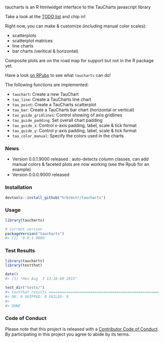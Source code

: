 <!-- README.md is generated from README.Rmd. Please edit that file -->
taucharts is an R htmlwidget interface to the TauCharts javascript library

Take a look at the [TODO list](https://github.com/hrbrmstr/taucharts/issues/1) and chip in!

Right now, you can make & customize (including manual color scales):

-   scatterplots
-   scatterplot matrices
-   line charts
-   bar charts (veritical & horizontal)

Composite plots are on the road map for support but not in the R package yet.

Have a look [on RPubs](http://rpubs.com/hrbrmstr/taucharts) to see what `taucharts` can do!

The following functions are implemented:

-   `tauchart`: Create a new TauChart
-   `tau_line`: Create a TauCharts line chart
-   `tau_point`: Create a TauCharts scatterplot
-   `tau_bar`: Create a TauCharts bar chart (horizontal or vertical)
-   `tau_guide_gridlines`: Control showing of axis gridlines
-   `tau_guide_padding`: Set overall chart padding
-   `tau_guide_x`: Control x-axis padding, label, scale & tick format
-   `tau_guide_y`: Control y-axis padding, label, scale & tick format
-   `tau_color_manual`: Specify the colors used in the charts

### News

-   Version 0.0.1.9000 released : auto-detects column classes, can add manual colors & faceted plots are now working (see the Rpub for an example)
-   Version 0.0.0.9000 released

### Installation

``` r
devtools::install_github("hrbrmstr/taucharts")
```

### Usage

``` r
library(taucharts)

# current verison
packageVersion("taucharts")
#> [1] '0.0.1.9000'
```

### Test Results

``` r
library(taucharts)
library(testthat)

date()
#> [1] "Mon Aug  3 13:16:00 2015"

test_dir("tests/")
#> testthat results ========================================================================================================
#> OK: 0 SKIPPED: 0 FAILED: 0
#> 
#> DONE
```

### Code of Conduct

Please note that this project is released with a [Contributor Code of Conduct](CONDUCT.md). By participating in this project you agree to abide by its terms.
